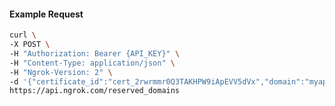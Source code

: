 <!-- Code generated for API Clients. DO NOT EDIT. -->

#### Example Request

```bash
curl \
-X POST \
-H "Authorization: Bearer {API_KEY}" \
-H "Content-Type: application/json" \
-H "Ngrok-Version: 2" \
-d '{"certificate_id":"cert_2rwrmmr0Q3TAKHPW9iApEVV5dVx","domain":"myapp.mydomain.com","region":"us"}' \
https://api.ngrok.com/reserved_domains
```

